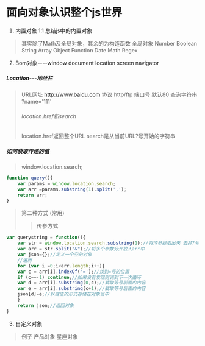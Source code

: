 # 面向对象认识整个js世界

1. 内置对象
1.1 总结js中的内置对象
> 其实除了Math及全局对象，其余的为构造函数
> 全局对象 Number Boolean String Array Object Function Date Math Regex 

2. Bom对象----window document location screen navigator

##### Location---地址栏
> URL网址 http://www.baidu.com
> 协议 http/ftp
> 端口号 默认80
> 查询字符串 ?name='111'
> ###### location.href和search
> location.href返回整个URL
> search是从当前URL?号开始的字符串

##### 如何获取传递的值

> window.location.search;

```javascript
function query(){
	var params = window.location.search;
	var arr =params.substring(1).split(',');
	return arr;
}
```

> 第二种方式 (常用)
>> 传参方式

```javascript
var querystring = function(){
	var str = window.location.search.substring(1);//将传参提取出来 去掉?号
	var arr = str.split("&");//将多个参数分开放入arr中
	var json={};//定义一个空的对象
	//遍历
	for (var i =0;i<arr.length;i++){
	var c = arr[i].indexOf('=');//找到=号的位置
	if (c==-1) continue;//如果没有发现则调到下一次循环
	var d = arr[i].substring(0,c);//截取等号前面的内容
	var e = arr[i].substring(c+1);//截取等号后面的内容
	json[d]=e;//以键值的形式存储在对象当中
	}
	return json;//返回对象
}
```

3. 自定义对象

> 例子 产品对象 星座对象